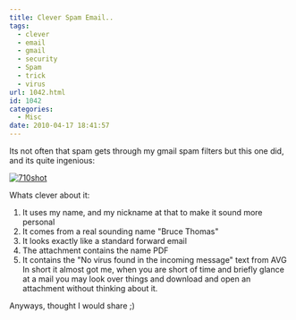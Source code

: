 ```yaml
---
title: Clever Spam Email..
tags:
  - clever
  - email
  - gmail
  - security
  - Spam
  - trick
  - virus
url: 1042.html
id: 1042
categories:
  - Misc
date: 2010-04-17 18:41:57
---
```


Its not often that spam gets through my gmail spam filters but this one did, and its quite ingenious:

<!-- more -->

[![](https://mikecann.co.uk/wp-content/uploads/2010/04/710shot.gif "710shot")](https://mikecann.co.uk/wp-content/uploads/2010/04/710shot.gif)

Whats clever about it:

1.  It uses my name, and my nickname at that to make it sound more personal
2.  It comes from a real sounding name "Bruce Thomas"
3.  It looks exactly like a standard forward email
4.  The attachment contains the name PDF
5.  It contains the "No virus found in the incoming message" text from AVG
    In short it almost got me, when you are short of time and briefly glance at a mail you may look over things and download and open an attachment without thinking about it.

Anyways, thought I would share ;)
